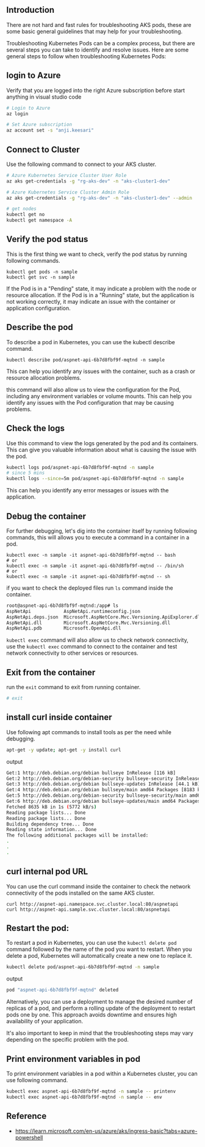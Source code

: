 
## Introduction

There are not hard and fast rules for troubleshooting AKS pods, these are some basic general guidelines that may help for your troubleshooting.

Troubleshooting Kubernetes Pods can be a complex process, but there are several steps you can take to identify and resolve issues. Here are some general steps to follow when troubleshooting Kubernetes Pods:

## login to Azure

Verify that you are logged into the right Azure subscription before start anything in visual studio code

``` sh
# Login to Azure
az login 

# Set Azure subscription
az account set -s "anji.keesari"
```

## Connect to Cluster

Use the following command to connect to your AKS cluster.

``` sh
# Azure Kubernetes Service Cluster User Role
az aks get-credentials -g "rg-aks-dev" -n "aks-cluster1-dev"

# Azure Kubernetes Service Cluster Admin Role
az aks get-credentials -g "rg-aks-dev" -n "aks-cluster1-dev" --admin

# get nodes
kubectl get no
kubectl get namespace -A
```

## Verify the pod status

This is the first thing we want to check, verify the pod status by running following commands.

```
kubectl get pods -n sample
kubectl get svc -n sample
```

If the Pod is in a "Pending" state, it may indicate a problem with the node or resource allocation. If the Pod is in a "Running" state, but the application is not working correctly, it may indicate an issue with the container or application configuration.

## Describe the pod

To describe a pod in Kubernetes, you can use the kubectl describe command. 

```
kubectl describe pod/aspnet-api-6b7d8fbf9f-mqtnd -n sample
```

This can help you identify any issues with the container, such as a crash or resource allocation problems.

this command will also allow us to view the configuration for the Pod, including any environment variables or volume mounts. This can help you identify any issues with the Pod configuration that may be causing problems.

## Check the logs

Use this command to view the logs generated by the pod and its containers. This can give you valuable information about what is causing the issue with the pod.

```sh
kubectl logs pod/aspnet-api-6b7d8fbf9f-mqtnd -n sample
# since 5 mins
kubectl logs --since=5m pod/aspnet-api-6b7d8fbf9f-mqtnd -n sample
```

This can help you identify any error messages or issues with the application.

## Debug the container

For further debugging, let's dig into the container itself by running following commands, this will allows you to execute a command in a container in a pod.

```
kubectl exec -n sample -it aspnet-api-6b7d8fbf9f-mqtnd -- bash
# or
kubectl exec -n sample -it aspnet-api-6b7d8fbf9f-mqtnd -- /bin/sh
# or
kubectl exec -n sample -it aspnet-api-6b7d8fbf9f-mqtnd -- sh
```

if you want to check the deployed files run `ls` command inside the container.
```sh
root@aspnet-api-6b7d8fbf9f-mqtnd:/app# ls
AspNetApi            AspNetApi.runtimeconfig.json                         Newtonsoft.Json.dll                    appsettings.Development.json
AspNetApi.deps.json  Microsoft.AspNetCore.Mvc.Versioning.ApiExplorer.dll  Swashbuckle.AspNetCore.Swagger.dll     appsettings.json
AspNetApi.dll        Microsoft.AspNetCore.Mvc.Versioning.dll              Swashbuckle.AspNetCore.SwaggerGen.dll  manifest
AspNetApi.pdb        Microsoft.OpenApi.dll                                Swashbuckle.AspNetCore.SwaggerUI.dll   web.config
```

`kubectl exec` command will also allow us to check network connectivity, use the `kubectl exec` command to connect to the container and test network connectivity to other services or resources.

## Exit from the container

run the `exit` command to exit from running container.

``` sh
# exit
```
## install curl inside container 

Use following apt commands to install tools as per the need while debugging.

```sh
apt-get -y update; apt-get -y install curl
```

output
```sh
Get:1 http://deb.debian.org/debian bullseye InRelease [116 kB]
Get:2 http://deb.debian.org/debian-security bullseye-security InRelease [48.4 kB]
Get:3 http://deb.debian.org/debian bullseye-updates InRelease [44.1 kB]
Get:4 http://deb.debian.org/debian bullseye/main amd64 Packages [8183 kB]
Get:5 http://deb.debian.org/debian-security bullseye-security/main amd64 Packages [229 kB]
Get:6 http://deb.debian.org/debian bullseye-updates/main amd64 Packages [14.6 kB]
Fetched 8635 kB in 1s (5772 kB/s)
Reading package lists... Done
Reading package lists... Done
Building dependency tree... Done
Reading state information... Done
The following additional packages will be installed:
.
.
.
```
## curl internal pod URL

You can use the curl command inside the container to check the network connectivity of the pods installed on the same AKS cluster.

```
curl http://aspnet-api.namespace.svc.cluster.local:80/aspnetapi
curl http://aspnet-api.sample.svc.cluster.local:80/aspnetapi
```

## Restart the pod:

To restart a pod in Kubernetes, you can use the `kubectl delete pod` command followed by the name of the pod you want to restart. When you delete a pod, Kubernetes will automatically create a new one to replace it.

```sh
kubectl delete pod/aspnet-api-6b7d8fbf9f-mqtnd -n sample
```
output
```sh
pod "aspnet-api-6b7d8fbf9f-mqtnd" deleted
```

Alternatively, you can use a deployment to manage the desired number of replicas of a pod, and perform a rolling update of the deployment to restart pods one by one. This approach avoids downtime and ensures high availability of your application.


It's also important to keep in mind that the troubleshooting steps may vary depending on the specific problem with the pod.


##  Print environment variables in pod

To print environment variables in a pod within a Kubernetes cluster, you can use following command.

```sh
kubectl exec aspnet-api-6b7d8fbf9f-mqtnd -n sample -- printenv
kubectl exec aspnet-api-6b7d8fbf9f-mqtnd -n sample -- env
```


## Reference

- <https://learn.microsoft.com/en-us/azure/aks/ingress-basic?tabs=azure-powershell>